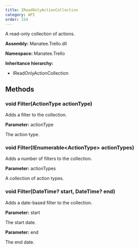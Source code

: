 ```yaml
---
title: IReadOnlyActionCollection
category: API
order: 154
---
```


A read-only collection of actions.

**Assembly:** Manatee.Trello.dll

**Namespace:** Manatee.Trello

**Inheritance hierarchy:**

- IReadOnlyActionCollection

## Methods

### void Filter(ActionType actionType)

Adds a filter to the collection.

**Parameter:** actionType

The action type.

### void Filter(IEnumerable&lt;ActionType&gt; actionTypes)

Adds a number of filters to the collection.

**Parameter:** actionTypes

A collection of action types.

### void Filter(DateTime? start, DateTime? end)

Adds a date-based filter to the collection.

**Parameter:** start

The start date.

**Parameter:** end

The end date.

